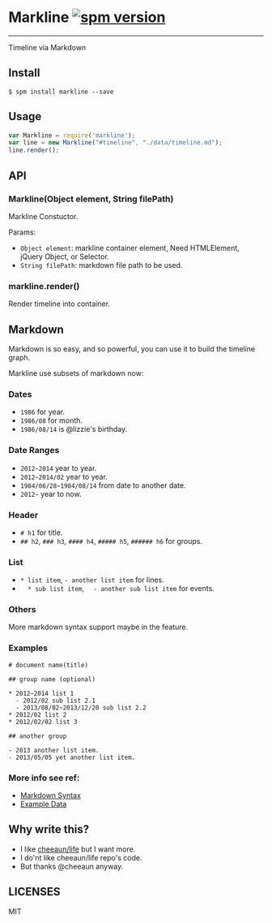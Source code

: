 # Markline [![spm version](http://spmjs.io/badge/markline)](http://spmjs.io/package/markline)

---

Timeline via Markdown

## Install

```
$ spm install markline --save
```

## Usage

```js
var Markline = require('markline');
var line = new Markline("#timeline", "./data/timeline.md");
line.render();
```

## API

### Markline(Object element, String filePath)

Markline Constuctor.

Params:

* `Object element`: markline container element, Need HTMLElement, jQuery Object, or Selector.
* `String filePath`: markdown file path to be used.

### markline.render()

Render timeline into container.

## Markdown

Markdown is so easy, and so powerful, you can use it to build the timeline graph.

Markline use subsets of markdown now:

### Dates

* `1986` for year.
* `1986/08` for month.
* `1986/08/14` is @lizzie's birthday.

### Date Ranges

* `2012~2014` year to year.
* `2012~2014/02` year to year.
* `1984/06/28~1984/08/14` from date to another date.
* `2012~` year to now.

### Header

* `# h1` for title.
* `## h2`, `### h3`, `#### h4`, `##### h5`, `###### h6` for groups.

### List

* `* list item`, `- another list item` for lines.
* `  * sub list item`, `  - another sub list item` for events.

### Others

More markdown syntax support maybe in the feature.

### Examples

```
# document name(title)

## group name (optional)

* 2012~2014 list 1
  - 2012/02 sub list 2.1
  - 2013/08/02~2013/12/20 sub list 2.2
* 2012/02 list 2
* 2012/02/02 list 3

## another group

- 2013 another list item.
- 2013/05/05 yet another list item.
```

### More info see ref:

* [Markdown Syntax](http://daringfireball.net/projects/markdown/syntax)
* [Example Data](examples/data.mdown)

## Why write this?

* I like [cheeaun/life](https://github.com/cheeaun/life) but I want more.
* I do'nt like cheeaun/life repo's code.
* But thanks @cheeaun anyway.

## LICENSES

MIT
